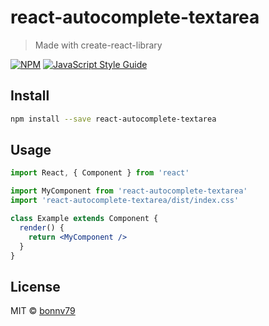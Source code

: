 # react-autocomplete-textarea

> Made with create-react-library

[![NPM](https://img.shields.io/npm/v/react-autocomplete-textarea.svg)](https://www.npmjs.com/package/react-autocomplete-textarea) [![JavaScript Style Guide](https://img.shields.io/badge/code_style-standard-brightgreen.svg)](https://standardjs.com)

## Install

```bash
npm install --save react-autocomplete-textarea
```

## Usage

```jsx
import React, { Component } from 'react'

import MyComponent from 'react-autocomplete-textarea'
import 'react-autocomplete-textarea/dist/index.css'

class Example extends Component {
  render() {
    return <MyComponent />
  }
}
```

## License

MIT © [bonnv79](https://github.com/bonnv79)
